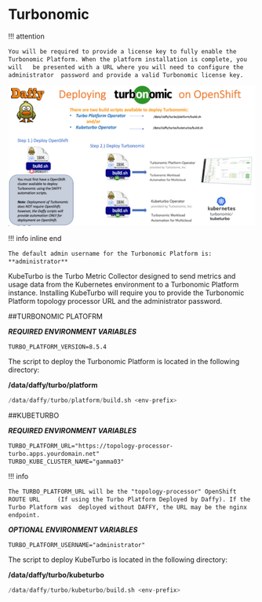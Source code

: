 # Turbonomic

!!! attention 

	You will be required to provide a license key to fully enable the 	Turbonomic Platform. When the platform installation is complete, you will 	be presented with a URL where you will need to configure the administrator 	password and provide a valid Turbonomic license key. 

![DeployingTurbonomicsOnOpenShift.png](../images/SupportingSoftware/Turbonomics/DeployingTurbonomicsOnOpenShift.png)

!!! info inline end
	
	The default admin username for the Turbonomic Platform is:  
	**administrator** 

KubeTurbo is the Turbo Metric Collector designed to send metrics and usage data from the Kubernetes environment to a Turbonomic Platform instance. Installing KubeTurbo will require you to provide the Turbonomic Platform topology processor URL and the administrator password. 

##TURBONOMIC PLATOFRM 

**_REQUIRED ENVIRONMENT VARIABLES_**

```
TURBO_PLATFORM_VERSION=8.5.4
```

The script to deploy the Turbonomic Platform is located in the following directory: 

**/data/daffy/turbo/platform**

``` py title="Deploy Turbo Platform"
/data/daffy/turbo/platform/build.sh <env-prefix>
```


##KUBETURBO 

**_REQUIRED ENVIRONMENT VARIABLES_**

```
TURBO_PLATFORM_URL="https://topology-processor-turbo.apps.yourdomain.net"
TURBO_KUBE_CLUSTER_NAME="gamma03"
```

!!! info

	The TURBO_PLATFORM_URL will be the "topology-processor" OpenShift ROUTE URL 	(If using the Turbo Platform Deployed by Daffy). If the Turbo Platform was 	deployed without DAFFY, the URL may be the nginx endpoint.
	
**_OPTIONAL ENVIRONMENT VARIABLES_**


```
TURBO_PLATFORM_USERNAME="administrator"
```


The script to deploy KubeTurbo is located in the following directory: 

**/data/daffy/turbo/kubeturbo**
	
``` py title="Deploy KubeTurbo"
/data/daffy/turbo/kubeturbo/build.sh <env-prefix>
```
